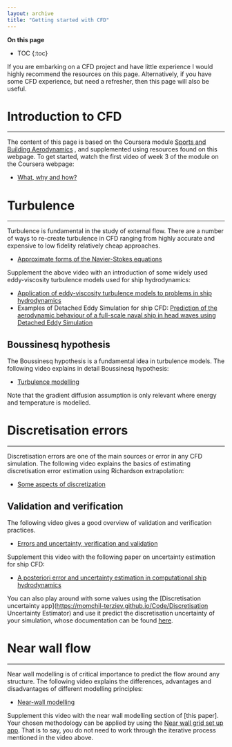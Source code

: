 ```yaml
---
layout: archive
title: "Getting started with CFD"
---
```


**On this page**
* TOC
{:toc}

If you are embarking on a CFD project and have little experience I would highly recommend the resources on this page. Alternatively, if you have some CFD experience, but need a refresher, then this page will also be useful. 

# Introduction to CFD
---
The content of this page is based on the Coursera module [Sports and Building Aerodynamics](https://www.coursera.org/learn/sports-building-aerodynamics) , and supplemented using resources found on this webpage. 
To get started, watch the first video of week 3 of the module on the Coursera webpage: 
- [What, why and how?](https://www.coursera.org/lecture/sports-building-aerodynamics/3-1-what-why-and-how-ibIXR)

# Turbulence 
---
Turbulence is fundamental in the study of external flow. There are a number of ways to re-create turbulence in CFD ranging from highly accurate and expensive to low fidelity relatively cheap approaches. 

- [Approximate forms of the Navier-Stokes equations](https://www.coursera.org/lecture/sports-building-aerodynamics/3-2-approximate-forms-of-the-navier-stokes-equations-kZOGb)

Supplement the above video with an introduction of some widely used eddy-viscosity turbulence models used for ship hydrodynamics:

- [Application of eddy-viscosity turbulence models to problems in ship hydrodynamics](/publication/2019-eddy-visc)
- Examples of Detached Eddy Simulation for ship CFD: [Prediction of the aerodynamic behaviour of a full-scale naval ship in head waves using Detached Eddy Simulation](/publication/2021-aerohydrodynamics-full-scale)

## Boussinesq hypothesis

The Boussinesq hypothesis is a fundamental idea in turbulence models. The following video explains in detail Boussinesq hypothesis:

- [Turbulence modelling](https://www.coursera.org/lecture/sports-building-aerodynamics/3-3-turbulence-modeling-9awyB)

Note that the gradient diffusion assumption is only relevant where energy and temperature is modelled.

# Discretisation errors
---
Discretisation errors are one of the main sources or error in any CFD simulation. The following video explains the basics of estimating discretisation error estimation using Richardson extrapolation: 

- [Some aspects of discretization](https://www.coursera.org/lecture/sports-building-aerodynamics/3-4-some-aspects-of-discretization-nQ7Q9)


## Validation and verification

The following video gives a good overview of validation and verification practices. 

- [Errors and uncertainty, verification and validation](https://www.coursera.org/lecture/sports-building-aerodynamics/3-6-errors-and-uncertainty-verification-and-validation-Qf1lu)


Supplement this video with the following paper on uncertainty estimation for ship CFD:

- [A posteriori error and uncertainty estimation in computational ship hydrodynamics](/publication/2020-aposteriori-paper)

You can also play around with some values using the [Discretisation uncertainty app](https://momchil-terziev.github.io/Code/Discretisation Uncertainty Estimator) and use it predict the discretisation uncertainty of your simulation, whose documentation can be found [here]().

# Near wall flow
---
Near wall modelling is of critical importance to predict the flow around any structure. The following video explains the differences, advantages and disadvantages of different modelling principles:

- [Near-wall modelling](https://www.coursera.org/lecture/sports-building-aerodynamics/3-5-near-wall-modeling-mhtyh)

Supplement this video with the near wall modelling section of [this paper]. Your chosen methodology can be applied by using the [Near wall grid set up app](https://momchil-terziev.github.io/Code/Near-wall-grid). That is to say, you do not need to work through the iterative process mentioned in the video above.






























